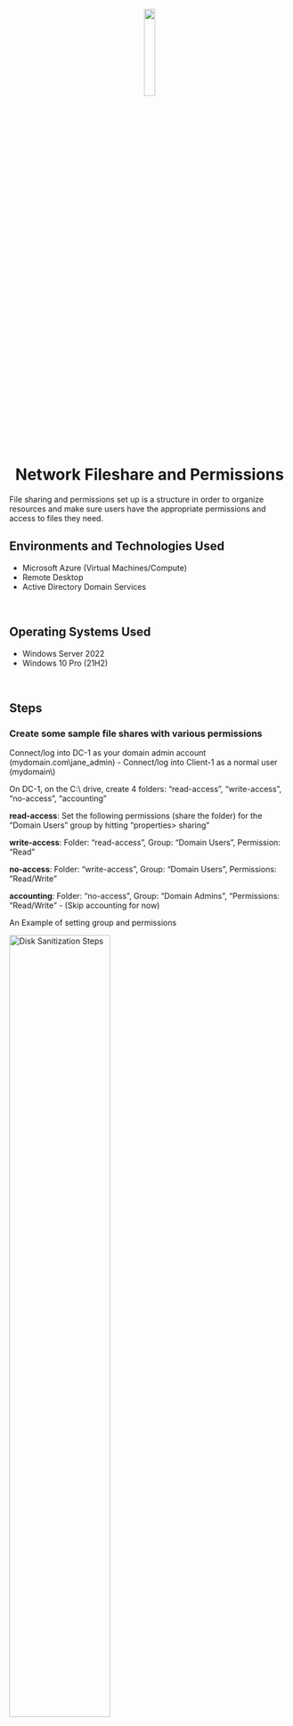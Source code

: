 <p align="center">
<img src="https://github.com/ColtonTrauCC/network-fileshare/assets/147654000/efe94bff-a469-4342-a4c6-e927befd13b9" height = 20% width = 20%/>
</p>

<h1 align = "center">Network Fileshare and Permissions</h1>
File sharing and permissions set up is a structure in order to organize resources and make sure users have the appropriate permissions and access to files they need.
<br />

<h2>Environments and Technologies Used</h2>
<ul>
  <li>Microsoft Azure (Virtual Machines/Compute)</li>
  <li>Remote Desktop</li>
  <li>Active Directory Domain Services</li>
</ul>

<br />

<h2>Operating Systems Used</h2>
<ul>
  <li>Windows Server 2022</li>
  <li>Windows 10 Pro (21H2)</li>
</ul>

<br />

<h2>Steps</h2>

<h3>Create some sample file shares with various permissions</h3>

</p>
Connect/log into DC-1 as your domain admin account (mydomain.com\jane_admin) - Connect/log into Client-1 as a normal user (mydomain\<someuser>)
</p>
On DC-1, on the C:\ drive, create 4 folders: “read-access”, “write-access”, “no-access”, “accounting”
<p>

<b>read-access</b>: Set the following permissions (share the folder) for the “Domain Users” group by hitting “properties> sharing”
</li>
<p>
<b>write-access</b>: Folder: “read-access”, Group: “Domain Users”, Permission: “Read”
</li>
<p>
<b>no-access</b>: Folder: “write-access”,  Group: “Domain Users”, Permissions: “Read/Write”
</li>
<p>
<b>accounting</b>: Folder: “no-access”, Group: “Domain Admins”, “Permissions: “Read/Write” - (Skip accounting for now)
</li>
<p>
An Example of setting group and permissions
<p>
<img src="https://i.imgur.com/ndNuGdF.png" height="60%" width="60%" alt="Disk Sanitization Steps"/>
<p>
</p>

<br/>

<h3>Attempt to access file shares as a normal user</h3>

<p>
On Client-1, navigate to the shared folder (start, run, \\dc-1)
<p>
Try to access the folders you just created. Which folders can you access? Which folders can you create stuff in?
<p>
<img src="https://i.imgur.com/JS9i56l.png" height="60%" width="60%" alt="Disk Sanitization Steps"/>
</p>

<br/>

<h3>Creating a Security Group</h3>

<p>
Go back to DC-1, in Active Directory, create a security group called “ACCOUNTANTS” (“New organizational unit in AD”)
<p>
<img src="https://i.imgur.com/jU71aqY.png" height="60%" width="60%" alt="Disk Sanitization Steps"/>
<p>
On the “accounting” folder you created earlier, set the following permissions - Folder: “accounting”, Group: “ACCOUNTANTS”, Permissions: “Read/Write”
<p>
<img src="https://i.imgur.com/ndNuGdF.png" height="60%" width="60%" alt="Disk Sanitization Steps"/>
<p>
On Client-1, as  <someuser>, try to access the accountants folder. It should fail. since its not part of the group. Log off and remember the username that was used to log into the Client, its going to be set as part of the accountants group
<p>
Log out of Client-1 as  <someuser> and on DC-1, make <someuser> a member of the “ACCOUNTANTS”  Security Group
<p>
<img src="https://i.imgur.com/yejapaP.jpg" height="60%" width="60%" alt="Disk Sanitization Steps"/>
<p>
Sign back into Client-1 as <someuser> and try to access the “accounting” share in \\DC-1\ - It should work now
<p>
This is the end of the lab
